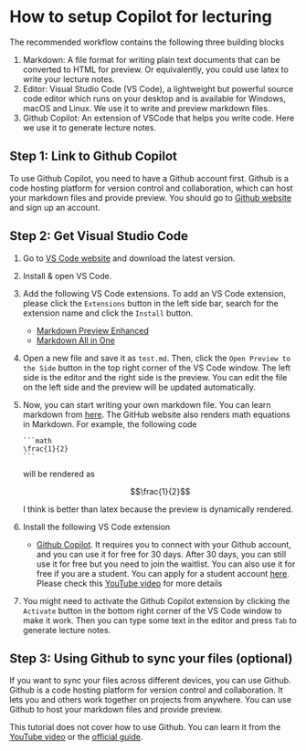 # How to setup Copilot for lecturing
The recommended workflow contains the following three building blocks
1. Markdown: A file format for writing plain text documents that can be converted to HTML for preview. Or equivalently, you could use latex to write your lecture notes.
2. Editor: Visual Studio Code (VS Code), a lightweight but powerful source code editor which runs on your desktop and is available for Windows, macOS and Linux. We use it to write and preview markdown files.
3. Github Copilot: An extension of VSCode that helps you write code. Here we use it to generate lecture notes.


## Step 1: Link to Github Copilot
To use Github Copilot, you need to have a Github account first. Github is a code hosting platform for version control and collaboration, which can host your markdown files and provide preview. You should go to [Github website](https://github.com/) and sign up an account.
## Step 2: Get Visual Studio Code
1. Go to [VS Code website](https://code.visualstudio.com/) and download the latest version.
2. Install & open VS Code.
3. Add the following VS Code extensions. To add an VS Code extension, please click the `Extensions` button in the left side bar, search for the extension name and click the `Install` button.
    - [Markdown Preview Enhanced](https://marketplace.visualstudio.com/items?itemName=shd101wyy.markdown-preview-enhanced)
    - [Markdown All in One](https://marketplace.visualstudio.com/items?itemName=yzhang.markdown-all-in-one)
5. Open a new file and save it as `test.md`. Then, click the `Open Preview to the Side` button in the top right corner of the VS Code window. The left side is the editor and the right side is the preview. You can edit the file on the left side and the preview will be updated automatically.
6. Now, you can start writing your own markdown file. You can learn markdown from [here](https://www.markdownguide.org/basic-syntax/). The GitHub website also renders math equations in Markdown. For example, the following code
    ~~~
    ```math
    \frac{1}{2}
    ```
    ~~~
    will be rendered as
    ```math
    \frac{1}{2}
    ```
    I think is better than latex because the preview is dynamically rendered.

7. Install the following VS Code extension
   - [Github Copilot](https://marketplace.visualstudio.com/items?itemName=GitHub.copilot). It requires you to connect with your Github account, and you can use it for free for 30 days. After 30 days, you can still use it for free but you need to join the waitlist. You can also use it for free if you are a student. You can apply for a student account [here](https://education.github.com/pack). Please check this [YouTube video](https://youtu.be/HDG4PQK7DK8?si=sOR7PqNcGAnrV4Tm) for more details
8. You might need to activate the Github Copilot extension by clicking the `Activate` button in the bottom right corner of the VS Code window to make it work. Then you can type some text in the editor and press `Tab` to generate lecture notes.
## Step 3: Using Github to sync your files (optional)
If you want to sync your files across different devices, you can use Github. Github is a code hosting platform for version control and collaboration. It lets you and others work together on projects from anywhere. You can use Github to host your markdown files and provide preview.

This tutorial does not cover how to use Github. You can learn it from the [YouTube video](https://www.youtube.com/watch?v=RGOj5yH7evk) or the [official guide](https://guides.github.com/activities/hello-world/).